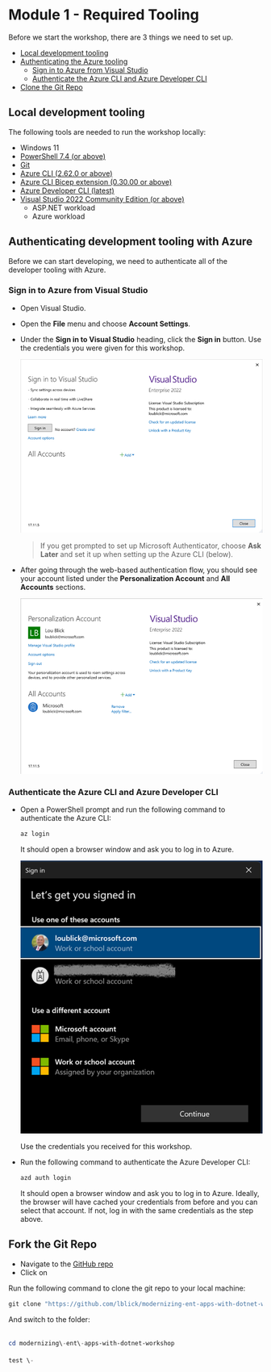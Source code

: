 # Module 1 - Required Tooling
Before we start the workshop, there are 3 things we need to set up.

- [Local development tooling](#local-development-tooling)
- [Authenticating the Azure tooling](#authenticating-the-azure-tooling)
  - [Sign in to Azure from Visual Studio](#sign-in-to-azure-from-visual-studio)
  - [Authenticate the Azure CLI and Azure Developer CLI](#authenticate-the-azure-cli-and-azure-developer-cli)
- [Clone the Git Repo](#clone-the-git-repo)

## Local development tooling

The following tools are needed to run the workshop locally:

- Windows 11
- [PowerShell 7.4 (or above)](https://learn.microsoft.com/en-us/powershell/scripting/install/installing-powershell-on-windows)
- [Git](https://github.com/git-guides/install-git)
- [Azure CLI (2.62.0 or above)](https://docs.microsoft.com/cli/azure/install-azure-cli)
- [Azure CLI Bicep extension (0.30.00 or above)](https://learn.microsoft.com/en-us/azure/azure-resource-manager/bicep/install#azure-cli)
- [Azure Developer CLI (latest)](https://learn.microsoft.com/azure/developer/azure-developer-cli/install-azd)
- [Visual Studio 2022 Community Edition (or above)](https://visualstudio.microsoft.com/vs/)
  - ASP.NET workload
  - Azure workload

## Authenticating development tooling with Azure

Before we can start developing, we need to authenticate all of the developer tooling with Azure.

### Sign in to Azure from Visual Studio

* Open Visual Studio.
* Open the **File** menu and choose **Account Settings**.
* Under the **Sign in to Visual Studio** heading, click the **Sign in** button. Use the credentials you were given for this workshop.

    ![Sign in to Visual Studio](./images/sign-in-to-vs.png)

   > If you get prompted to set up Microsoft Authenticator, choose **Ask Later** and set it up when setting up the Azure CLI (below).

* After going through the web-based authentication flow, you should see your account listed under the **Personalization Account** and **All Accounts** sections.

    ![Account Settings](./images/signed-in-to-vs.png)

### Authenticate the Azure CLI and Azure Developer CLI

* Open a PowerShell prompt and run the following command to authenticate the Azure CLI:

    ```powershell
    az login
    ```

    It should open a browser window and ask you to log in to Azure.
    
    ![Authenticate the Azure CLI](./images/azure-auth-window.png)
    
    Use the credentials you received for this workshop.

* Run the following command to authenticate the Azure Developer CLI:

    ```powershell
    azd auth login
    ```

    It should open a browser window and ask you to log in to Azure. Ideally, the browser will have cached your credentials from before and you can select that account. If not, log in with the same credentials as the step above.

## Fork the Git Repo

* Navigate to the [GitHub repo](https://github.com/lblick/modernizing-ent-apps-with-dotnet-workshop)
* Click on 






Run the following command to clone the git repo to your local machine:

```powershell
git clone "https://github.com/lblick/modernizing-ent-apps-with-dotnet-workshop"
```

And switch to the folder:

```powershell

cd modernizing\-ent\-apps-with-dotnet-workshop

test \-

```

